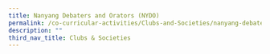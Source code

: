 ```yaml
---
title: Nanyang Debaters and Orators (NYDO)
permalink: /co-curricular-activities/Clubs-and-Societies/nanyang-debaters-and-orators-nydo
description: ""
third_nav_title: Clubs & Societies
---
```


